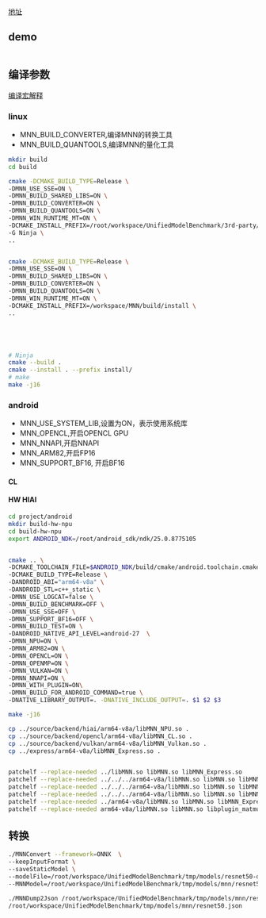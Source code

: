 
[地址](https://mnn-docs.readthedocs.io/)

## demo

```bash


```


## 编译参数
[编译宏解释](https://github.com/alibaba/MNN/wiki/cmake#%E7%BC%96%E8%AF%91%E5%AE%8F%E4%BB%8B%E7%BB%8D)
### linux
- MNN_BUILD_CONVERTER,编译MNN的转换工具
- MNN_BUILD_QUANTOOLS,编译MNN的量化工具


```bash
mkdir build 
cd build 

cmake -DCMAKE_BUILD_TYPE=Release \
-DMNN_USE_SSE=ON \
-DMNN_BUILD_SHARED_LIBS=ON \
-DMNN_BUILD_CONVERTER=ON \
-DMNN_BUILD_QUANTOOLS=ON \
-DMNN_WIN_RUNTIME_MT=ON \
-DCMAKE_INSTALL_PREFIX=/root/workspace/UnifiedModelBenchmark/3rd-party/MNN/build-linux/install \
-G Ninja \
..


cmake -DCMAKE_BUILD_TYPE=Release \
-DMNN_USE_SSE=ON \
-DMNN_BUILD_SHARED_LIBS=ON \
-DMNN_BUILD_CONVERTER=ON \
-DMNN_BUILD_QUANTOOLS=ON \
-DMNN_WIN_RUNTIME_MT=ON \
-DCMAKE_INSTALL_PREFIX=/workspace/MNN/build/install \
..





# Ninja
cmake --build .
cmake --install . --prefix install/
# make
make -j16

```

### android
- MNN_USE_SYSTEM_LIB,设置为ON，表示使用系统库
- MNN_OPENCL,开启OPENCL GPU
- MNN_NNAPI,开启NNAPI
- MNN_ARM82,开启FP16
- MNN_SUPPORT_BF16, 开启BF16

#### CL


#### HW HIAI

```bash
cd project/android
mkdir build-hw-npu
cd build-hw-npu
export ANDROID_NDK=/root/android_sdk/ndk/25.0.8775105


cmake .. \
-DCMAKE_TOOLCHAIN_FILE=$ANDROID_NDK/build/cmake/android.toolchain.cmake \
-DCMAKE_BUILD_TYPE=Release \
-DANDROID_ABI="arm64-v8a" \
-DANDROID_STL=c++_static \
-DMNN_USE_LOGCAT=false \
-DMNN_BUILD_BENCHMARK=OFF \
-DMNN_USE_SSE=OFF \
-DMNN_SUPPORT_BF16=OFF \
-DMNN_BUILD_TEST=ON \
-DANDROID_NATIVE_API_LEVEL=android-27  \
-DMNN_NPU=ON \
-DMNN_ARM82=ON \
-DMNN_OPENCL=ON \
-DMNN_OPENMP=ON \
-DMNN_VULKAN=ON \
-DMNN_NNAPI=ON \
-DMNN_WITH_PLUGIN=ON\
-DMNN_BUILD_FOR_ANDROID_COMMAND=true \
-DNATIVE_LIBRARY_OUTPUT=. -DNATIVE_INCLUDE_OUTPUT=. $1 $2 $3

make -j16


```
```bash 
cp ../source/backend/hiai/arm64-v8a/libMNN_NPU.so .
cp ../source/backend/opencl/arm64-v8a/libMNN_CL.so . 
cp ../source/backend/vulkan/arm64-v8a/libMNN_Vulkan.so . 
cp ../express/arm64-v8a/libMNN_Express.so .


patchelf --replace-needed ../libMNN.so libMNN.so libMNN_Express.so
patchelf --replace-needed ../../../arm64-v8a/libMNN.so libMNN.so libMNN_CL.so
patchelf --replace-needed ../../../arm64-v8a/libMNN.so libMNN.so libMNN_Vulkan.so
patchelf --replace-needed ../../../arm64-v8a/libMNN.so libMNN.so libMNN_NPU.so
patchelf --replace-needed ../arm64-v8a/libMNN.so libMNN.so libMNN_Express.so
patchelf --replace-needed arm64-v8a/libMNN.so libMNN.so libplugin_matmul.so
```

## 转换
```bash
./MNNConvert --framework=ONNX  \
--keepInputFormat \
--saveStaticModel \
--modelFile=/root/workspace/UnifiedModelBenchmark/tmp/models/resnet50-opset16.onnx  \
--MNNModel=/root/workspace/UnifiedModelBenchmark/tmp/models/mnn/resnet50.mnn

./MNNDump2Json /root/workspace/UnifiedModelBenchmark/tmp/models/mnn/resnet50.mnn  \
/root/workspace/UnifiedModelBenchmark/tmp/models/mnn/resnet50.json
```


